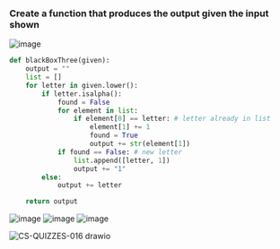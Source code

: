 ### Create a function that produces the output given the input shown
![image](https://user-images.githubusercontent.com/89135778/194546228-cf738606-6aa1-4c69-8ff2-8ec6311191b6.png)

```.py
def blackBoxThree(given):
    output = ""
    list = []
    for letter in given.lower():
        if letter.isalpha():
            found = False
            for element in list:
                if element[0] == letter: # letter already in list
                    element[1] += 1
                    found = True
                    output += str(element[1])
            if found == False: # new letter
                list.append([letter, 1])
                output += "1"
        else:
            output += letter

    return output
```
![image](https://user-images.githubusercontent.com/89135778/194545744-90975d0f-28f3-4f04-9022-6d48e144cdab.png)
![image](https://user-images.githubusercontent.com/89135778/194545861-51a03bc7-a220-4f4c-9d31-ec116240168a.png)
![image](https://user-images.githubusercontent.com/89135778/194546125-881ecc76-5481-4fdc-8918-3a567df4db88.png)

![CS-QUIZZES-016 drawio](https://user-images.githubusercontent.com/89135778/194538920-5cf38a81-c6eb-4630-b268-b3085176de93.png)
